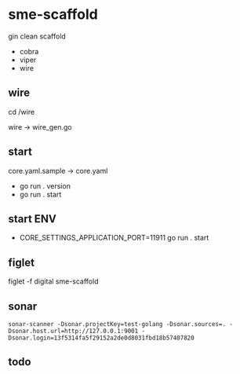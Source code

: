 # sme-scaffold

gin clean scaffold

- cobra
- viper
- wire

## wire

cd /wire

wire -> wire_gen.go

## start

core.yaml.sample -> core.yaml

- go run . version
- go run . start

## start ENV

- CORE_SETTINGS_APPLICATION_PORT=11911 go run . start

## figlet

figlet -f digital sme-scaffold

## sonar

    sonar-scanner -Dsonar.projectKey=test-golang -Dsonar.sources=. -Dsonar.host.url=http://127.0.0.1:9001 -Dsonar.login=13f5314fa5f29152a2de0d8031fbd18b57407820

## todo

